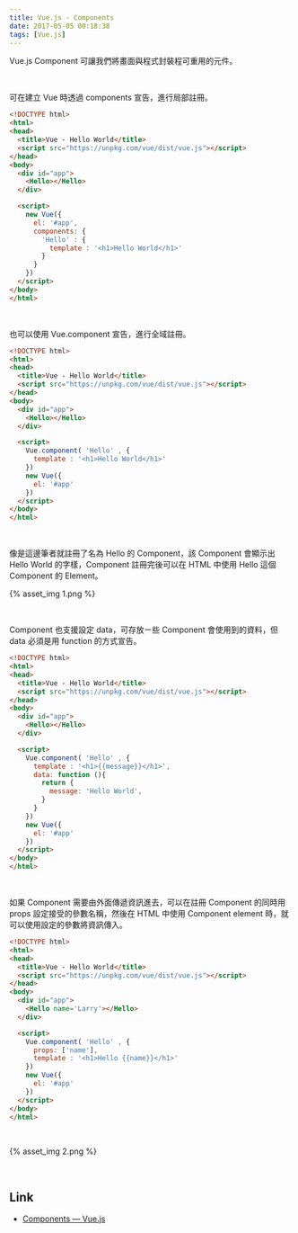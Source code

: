 ```yaml
---
title: Vue.js - Components
date: 2017-05-05 00:18:38
tags: [Vue.js]
---
```


Vue.js Component 可讓我們將畫面與程式封裝程可重用的元件。

<!-- More -->

<br/>


可在建立 Vue 時透過 components 宣告，進行局部註冊。  

```html
<!DOCTYPE html>
<html>
<head>
  <title>Vue - Hello World</title>
  <script src="https://unpkg.com/vue/dist/vue.js"></script>
</head>
<body>
  <div id="app">
    <Hello></Hello>
  </div>

  <script>
    new Vue({
      el: '#app',
      components: {
        'Hello' : {
          template : '<h1>Hello World</h1>'
        }
      }     
    })
  </script>
</body>
</html>
```

<br/>


也可以使用 Vue.component 宣告，進行全域註冊。  

```html
<!DOCTYPE html>
<html>
<head>
  <title>Vue - Hello World</title>
  <script src="https://unpkg.com/vue/dist/vue.js"></script>
</head>
<body>
  <div id="app">
    <Hello></Hello>
  </div>

  <script>
    Vue.component( 'Hello' , {
      template : '<h1>Hello World</h1>'
    })
    new Vue({
      el: '#app'  
    })
  </script>
</body>
</html>
```

<br/>


像是這邊筆者就註冊了名為 Hello 的 Component，該 Component 會顯示出 Hello World 的字樣，Component 註冊完後可以在 HTML 中使用 Hello 這個 Component 的 Element。  

{% asset_img 1.png %}

<br/>


Component 也支援設定 data，可存放ㄧ些 Component 會使用到的資料，但 data 必須是用 function 的方式宣告。  

```html
<!DOCTYPE html>
<html>
<head>
  <title>Vue - Hello World</title>
  <script src="https://unpkg.com/vue/dist/vue.js"></script>
</head>
<body>
  <div id="app">
    <Hello></Hello>
  </div>

  <script>
    Vue.component( 'Hello' , {
      template : '<h1>{{message}}</h1>',
      data: function (){
        return {
          message: 'Hello World',
        }
      }
    })
    new Vue({
      el: '#app'      
    })
  </script>
</body>
</html>
```

<br/>


如果 Component 需要由外面傳遞資訊進去，可以在註冊 Component 的同時用 props 設定接受的參數名稱，然後在 HTML 中使用 Component element 時，就可以使用設定的參數將資訊傳入。  

```html
<!DOCTYPE html>
<html>
<head>
  <title>Vue - Hello World</title>
  <script src="https://unpkg.com/vue/dist/vue.js"></script>
</head>
<body>
  <div id="app">
    <Hello name='Larry'></Hello>
  </div>

  <script>
    Vue.component( 'Hello' , {
      props: ['name'],
      template : '<h1>Hello {{name}}</h1>'
    })
    new Vue({
      el: '#app'  
    })
  </script>
</body>
</html>
```

<br/>


{% asset_img 2.png %}

<br/>


Link
----
* [Components — Vue.js](https://vuejs.org/v2/guide/components.html)
